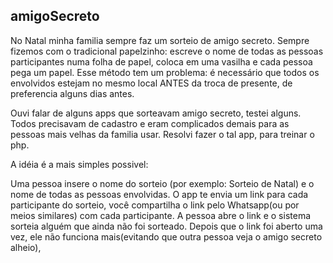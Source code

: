 ## amigoSecreto


No Natal minha familia sempre faz um sorteio de amigo secreto.
Sempre fizemos com o tradicional papelzinho: escreve o nome de todas as pessoas participantes numa folha de papel, coloca em uma vasilha e cada pessoa pega um papel.
Esse método tem um problema: é necessário que todos os envolvidos estejam no mesmo local ANTES da troca de presente, de preferencia alguns dias antes.

Ouvi falar de alguns apps que sorteavam amigo secreto, testei alguns. Todos precisavam de cadastro e eram complicados demais para as pessoas mais velhas da familia usar.
Resolvi fazer o tal app, para treinar o php.

A idéia é a mais simples possivel:

Uma pessoa insere o nome do sorteio (por exemplo: Sorteio de Natal) e o nome de todas as pessoas envolvidas.
O app te envia um link para cada participante do sorteio, você compartilha o link pelo Whatsapp(ou por meios similares) com cada participante.
A pessoa abre o link e o sistema sorteia alguém que ainda não foi sorteado.
Depois que o link foi aberto uma vez, ele não funciona mais(evitando que outra pessoa veja o amigo secreto alheio),

